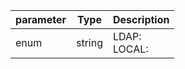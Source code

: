 | parameter | Type | Description |
| ----------- | ----------- |----------- |
| enum  |  string  | LDAP: <br/>LOCAL:    |